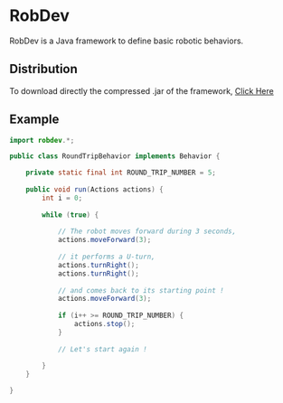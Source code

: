 # RobDev

RobDev is a Java framework to define basic robotic behaviors.

## Distribution

To download directly the compressed .jar of the framework, [Click Here](https://github.com/RoboboUPMC2016/RobDev/raw/master/dist/RobDev.jar)

## Example

```java
import robdev.*;

public class RoundTripBehavior implements Behavior {

	private static final int ROUND_TRIP_NUMBER = 5;
	
	public void run(Actions actions) {
		int i = 0;
		
		while (true) {
			
			// The robot moves forward during 3 seconds,
			actions.moveForward(3);
			
			// it performs a U-turn,
			actions.turnRight();
			actions.turnRight();
			
			// and comes back to its starting point !
			actions.moveForward(3);
			
			if (i++ >= ROUND_TRIP_NUMBER) {
				actions.stop();
			}
			
			// Let's start again !
				
		}
	}

}
```
